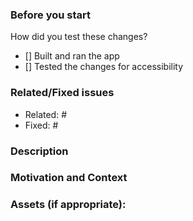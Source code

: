 <!-- 
🚨🚨🚨🚨🚨🚨🚨🚨🚨🚨🚨🚨🚨🚨🚨🚨🚨🚨🚨🚨🚨
I ACKNOWLEDGE THE FOLLOWING BEFORE PROCEEDING:
My Pull Request follows the contributing guidlines, available at
https://github.com/fluenthub-community/FluentHub/blob/main/.github/CONTRIBUTING.md
-->

### Before you start
<!-- Put an 'x' in the brackets to tick -->
How did you test these changes?
- [] Built and ran the app
- [] Tested the changes for accessibility

### Related/Fixed issues
<!-- Address related/fixed issues with this format: #issueid -->
- Related: #
- Fixed: #

### Description
<!-- Add details of changes here -->



### Motivation and Context
<!-- Sometimes add items resolved/related issues by this PR.-->



### Assets (if appropriate):
<!--A list of assets (screenshots, mockups) relevant to this pull request.-->

